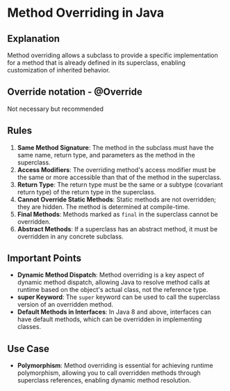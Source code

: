 # Method Overriding in Java

## Explanation
Method overriding allows a subclass to provide a specific implementation for a method that is already defined in its superclass, enabling customization of inherited behavior.

## Override notation - @Override
Not necessary but recommended

## Rules
1. **Same Method Signature**: The method in the subclass must have the same name, return type, and parameters as the method in the superclass.
2. **Access Modifiers**: The overriding method's access modifier must be the same or more accessible than that of the method in the superclass.
3. **Return Type**: The return type must be the same or a subtype (covariant return type) of the return type in the superclass.
4. **Cannot Override Static Methods**: Static methods are not overridden; they are hidden. The method is determined at compile-time.
5. **Final Methods**: Methods marked as `final` in the superclass cannot be overridden.
6. **Abstract Methods**: If a superclass has an abstract method, it must be overridden in any concrete subclass.

## Important Points
- **Dynamic Method Dispatch**: Method overriding is a key aspect of dynamic method dispatch, allowing Java to resolve method calls at runtime based on the object's actual class, not the reference type.
- **super Keyword**: The `super` keyword can be used to call the superclass version of an overridden method.
- **Default Methods in Interfaces**: In Java 8 and above, interfaces can have default methods, which can be overridden in implementing classes.

## Use Case
- **Polymorphism**: Method overriding is essential for achieving runtime polymorphism, allowing you to call overridden methods through superclass references, enabling dynamic method resolution.
